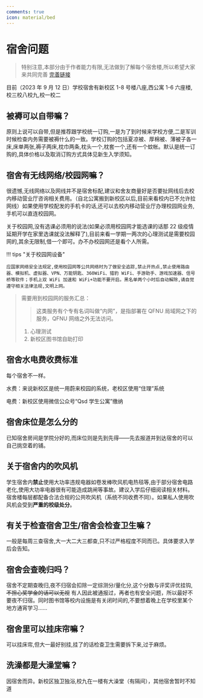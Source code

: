 ```yaml
---
comments: true
icon: material/bed
---
```


# 宿舍问题

> 特别注意,本部分由于作者能力有限,无法做到了解每个宿舍楼,所以希望大家来共同完善 [完善链接](https://wj.qq.com/s2/13050410/11e8/)

目前（2023 年 9 月 12 日）学校宿舍有新校区 1-8 号楼八座,西公寓 1-6 六座楼,校三校八校九,校一校二

## 被褥可以自带嘛？

原则上说可以自带,但是推荐跟学校统一订购,一是为了到时候来学校方便,二是军训时候检查内务需要被褥什么的一致。学校订购的包括夏凉被、厚棉被、薄被子各一床,床单两张,褥子两床,枕巾两条,枕头一个,枕套一个,还有一个蚊帐。默认是统一订购的,具体价格以及取消订购方式具体见新生入学须知。

## 宿舍有无线网络/校园网嘛？

很遗憾,无线网络以及网线并不是宿舍标配,建议和舍友商量好是否要扯网线后去校内移动营业厅咨询相关费用。（自北公寓搬到新校区以后,目前来看校内已不允许拉网线）如果使用学校配发的手机卡的话,还可以去校内移动营业厅办理校园网业务,手机可以直连校园网。

关于校园网,没有选课必须用的说法(如果必须用校园网才能选课的话那 22 级疫情延期开学在家里选课就没法解释了),目前来看一学期一两次的心理测试是需要校园网的,其余无限制,借一个即可。办不办校园网还是看个人所需。

!!! tips "关于校园网设备"

    应国家网络安全法规定,使用校园网等公共网络时为了做安全追踪,禁止开热点,禁止使用路由器、模拟机、虚拟器、VPN、万能钥匙、360WiFi、猎豹 WiFi、手游助手、游戏加速器、信号桥等软件；手机上双 WiFi 加速和 WiFi+功能不要开启。黑名单两个小时后自动解除,请自觉遵守相关法律法规,文明上网。

> 需要用到校园网的服务汇总：
>
> > 这类服务有个专有名词叫做“内网”，是指部署在 QFNU 局域网之下的服务，QFNU 网络之外无法访问。
>
> 1. 心理测试
> 2. 新校区图书馆自助打印

## 宿舍水电费收费标准

每个宿舍不一样。

水费：来说新校区是统一用蔚来校园的系统，老校区使用“住理”系统

电费：新校区使用微信公众号“Qsd 学生公寓”缴纳

## 宿舍床位是怎么分的

已知宿舍房间是学院分好的,而床位则是先到先得——先去报道并到达宿舍的可以自己挑空着的铺。

## 关于宿舍内的吹风机

学生宿舍内**禁止**使用大功率违规电器如卷发棒吹风机电热毯等,由于部分宿舍电路老化,使用大功率电器很有可能造成跳闸等事故。建议入学后仔细阅读相关材料。宿舍楼每层都配备合法合规的公共吹风机（系统不同收费不同）。如果私人使用吹风机会受到**严重的校级处分**。

## 有关于检查宿舍卫生/宿舍会检查卫生嘛？

一般是每周三查宿舍,大一大二大三都查,只不过严格程度不同而已。具体要求入学后会告知。

## 宿舍会查晚归吗？

宿舍不定期查晚归,夜不归宿会扣除一定综测分/量化分,这个分数与评奖评优挂钩, ~~不担心奖学金的话可以无视~~ 有人因此被通报过，再者也有安全问题，所以最好不要夜不归宿。同时图书馆等校内设施是有关闭时间的,不要想着晚上在学校里某个地方通宵学习……

## 宿舍里可以挂床帘嘛？

可以挂床帘,但大一最好别挂,挂了的话检查卫生需要拆下来,过于麻烦。

## 洗澡都是大澡堂嘛？

因宿舍而异。新校区独卫独浴,校九在一楼有大澡堂（有隔间），其他宿舍暂时不知道
